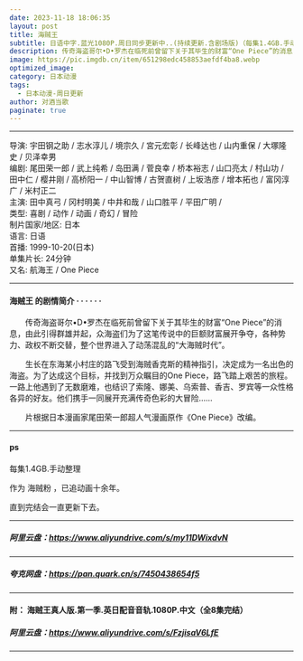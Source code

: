 ```yaml
---
date: 2023-11-18 18:06:35
layout: post
title: 海贼王
subtitle: 日语中字.蓝光1080P.周日同步更新中..(持续更新.含剧场版)（每集1.4GB.手动整理）
description: 传奇海盗哥尔•D•罗杰在临死前曾留下关于其毕生的财富“One Piece”的消息，由此引得群雄并起，众海盗们为了这笔传说中的巨额财富展开争夺，各种势力、政权不断交替，整个世界进入了动荡混乱的“大海贼时代”...
image: https://pic.imgdb.cn/item/651298edc458853aefdf4ba8.webp
optimized_image: 
category: 日本动漫
tags:
  - 日本动漫-周日更新
author: 对酒当歌
paginate: true
---
```



---

导演: 宇田钢之助 / 志水淳儿 / 境宗久 / 宮元宏彰 / 长峰达也 / 山内重保 / 大塚隆史 / 贝泽幸男  
编剧: 尾田荣一郎 / 武上纯希 / 岛田满 / 菅良幸 / 桥本裕志 / 山口亮太 / 村山功 / 田中仁 / 樱井刚 / 高桥阳一 / 中山智博 / 古贺直树 / 上坂浩彦 / 增本拓也 / 富冈淳广 / 米村正二  
主演: 田中真弓 / 冈村明美 / 中井和哉 / 山口胜平 / 平田广明 /  
类型: 喜剧 / 动作 / 动画 / 奇幻 / 冒险  
制片国家/地区: 日本  
语言: 日语  
首播: 1999-10-20(日本)  
单集片长: 24分钟  
又名: 航海王 / One Piece  

---

#### 海贼王 的剧情简介  · · · · · ·

　　传奇海盗哥尔•D•罗杰在临死前曾留下关于其毕生的财富“One Piece”的消息，由此引得群雄并起，众海盗们为了这笔传说中的巨额财富展开争夺，各种势力、政权不断交替，整个世界进入了动荡混乱的“大海贼时代”。

　　生长在东海某小村庄的路飞受到海贼香克斯的精神指引，决定成为一名出色的海盗。为了达成这个目标，并找到万众瞩目的One Piece，路飞踏上艰苦的旅程。一路上他遇到了无数磨难，也结识了索隆、娜美、乌索普、香吉、罗宾等一众性格各异的好友。他们携手一同展开充满传奇色彩的大冒险……

　　片根据日本漫画家尾田荣一郎超人气漫画原作《One Piece》改编。

---

#### ps

每集1.4GB.手动整理

作为 海贼粉 ，已追动画十余年。

直到完结会一直更新下去。

---

##### 阿里云盘：<https://www.aliyundrive.com/s/my11DWixdvN>

---

##### 夸克网盘：<https://pan.quark.cn/s/7450438654f5>

---

#### 附： **海贼王真人版.第一季.英日配音音轨.1080P.中文（全8集完结）**

##### 阿里云盘：<https://www.aliyundrive.com/s/FzjisaV6LfE>

---
